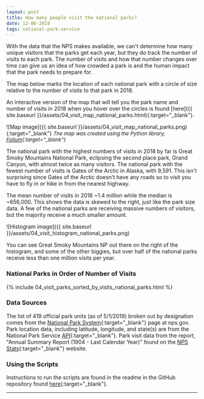 ```yaml
---
layout: post
title: How many people visit the national parks?
date: 12-06-2019
tags: national-park-service
---
```


With the data that the NPS makes available, we can't determine how many unique visitors that the parks get each year, but they do track the number of visits to each park. The number of visits and how that number changes over time can give us an idea of how crowded a park is and the human impact that the park needs to prepare for.

The map below marks the location of each national park with a circle of size relative to the number of visits to that park in 2018.

An interactive version of the map that will tell you the park name and number of visits in 2018 when you hover over the circles is found [here]({{ site.baseurl }}/assets/04_visit_map_national_parks.html){:target="_blank"}.

![Map image]({{ site.baseurl }}/assets/04_visit_map_national_parks.png){:target="_blank"}
*<span style="font-size:10pt;">The map was created using the Python library, [Folium](https://python-visualization.github.io/folium/){:target="_blank"}</span>*

The national park with the highest numbers of visits in 2018 by far is Great Smoky Mountains National Park, eclipsing the second place park, Grand Canyon, with almost twice as many visitors. The national park with the fewest number of visits is Gates of the Arctic in Alaska, with 9,591. This isn't surprising since Gates of the Arctic doesn't have any roads so to visit you have to fly in or hike in from the nearest highway.

The mean number of visits in 2018 ~1.4 million while the median is ~656,000. This shows the data is skewed to the right, just like the park size data. A few of the national parks are receiving massive numbers of visitors, but the majority receive a much smaller amount.

![Histogram image]({{ site.baseurl }}/assets/04_visit_histogram_national_parks.png)

You can see Great Smoky Mountains NP out there on the right of the histogram, and some of the other biggies, but over half of the national parks receive less than one million visits per year.

### National Parks in Order of Number of Visits
{% include 04_visit_parks_sorted_by_visits_national_parks.html %}

### Data Sources
The list of 419 official park units (as of 5/1/2019) broken out by designation comes from the [National Park System](https://www.nps.gov/aboutus/national-park-system.htm){:target="_blank"} page at nps.gov. Park location data, including latitude, longitude, and state(s) are from the National Park Service [API](https://www.nps.gov/subjects/digital/nps-data-api.htm){:target="_blank"}. Park visit data from the report, "Annual Summary Report (1904 - Last Calendar Year)" found on the [NPS Stats](https://irma.nps.gov/Stats/reports/national){:target="_blank"} website.

### Using the Scripts
Instructions to run the scripts are found in the readme in the GitHub repository found [here](https://github.com/goodmorningdata/nps){:target="_blank"}.

---
